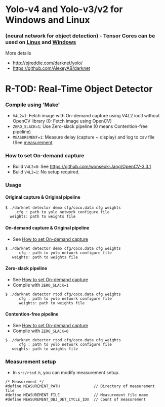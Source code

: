 # Yolo-v4 and Yolo-v3/v2 for Windows and Linux
### (neural network for object detection) - Tensor Cores can be used on [Linux](https://github.com/AlexeyAB/darknet#how-to-compile-on-linux) and [Windows](https://github.com/AlexeyAB/darknet#how-to-compile-on-windows-using-cmake-gui)

More details
* http://pjreddie.com/darknet/yolo/
* https://github.com/AlexeyAB/darknet

# R-TOD: Real-Time Object Detector

### Compile using 'Make' ###
* `V4L2=1`: Fetch image with On-demand capture using V4L2 ioctl without OpenCV library (0: Fetch image using OpenCV)
* `ZERO_SLACK=1`: Use Zero-slack pipeline (0 means Contention-free pipeline)
* `MEASUREMENT=1`: Measure delay (capture ~ display) and log to csv file (See [measurement](#measurement-setup)

### How to set On-demand capture
* Build `V4L2=0`: See https://github.com/wonseok-Jang/OpenCV-3.3.1
* Build `V4L2=1`: No setup required.

### Usage ###

#### Original capture & Original pipeline
```
$ ./darknet detector demo cfg/coco.data cfg weights 
     cfg : path to yolo network configure file
  weights: path to weights file
```
#### On-demand capture & Original pipeline
* See [How to set On-demand capture](#how-to-set-on--demand-capture)
```
$ ./darknet detector demo cfg/coco.data cfg weights
      cfg : path to yolo network configure file
   weights: path to weights file
```
#### Zero-slack pipeline
* See [How to set On-demand capture](#how-to-set-on--demand-capture)
* Compile with `ZERO_SLACK=1`
```
$ ./darknet detector rtod cfg/coco.data cfg weights
      cfg : path to yolo network configure file
      weights: path to weights file
```
#### Contention-free pipeline
* See [How to set On-demand capture](#how-to-set-on--demand-capture)
* Compile with `ZERO_SLACK=0`
```
$ ./darknet detector rtod cfg/coco.data cfg weights
      cfg : path to yolo network configure file
   weights: path to weights file
```

### Measurement setup ###
* In `src/rtod.h`, you can modify measurement setup.
```
/* Measurement */
#define MEASUREMENT_PATH               // Directory of measurement file
#define MEASUREMENT_FILE               // Measurement file name
#define MEASUREMENT_OBJ_DET_CYCLE_IDX  // Count of measurement
```
